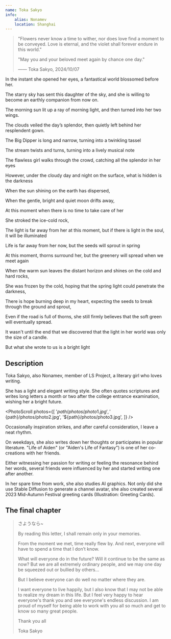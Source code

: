 ```yaml
---
name: Toka Sakyo
info:
    alias: Nonamev
    location: Shanghai
---
```



> "Flowers never know a time to wither, nor does love find a moment to be conveyed. Love is eternal, and the violet shall forever endure in this world."
>
> "May you and your beloved meet again by chance one day."
>
> —— Toka Sakyo, 2024/10/07

In the instant she opened her eyes, a fantastical world blossomed before her.

The starry sky has sent this daughter of the sky, and she is willing to become an earthly companion from now on.

The morning sun lit up a ray of morning light, and then turned into her two wings.

The clouds veiled the day’s splendor, then quietly left behind her resplendent gown.

The Big Dipper is long and narrow, turning into a twinkling tassel

The stream twists and turns, turning into a lively musical note

The flawless girl walks through the crowd, catching all the splendor in her eyes

However, under the cloudy day and night on the surface, what is hidden is the darkness

When the sun shining on the earth has dispersed,

When the gentle, bright and quiet moon drifts away,

At this moment when there is no time to take care of her

She stroked the ice-cold rock,

The light is far away from her at this moment, but if there is light in the soul, it will be illuminated

Life is far away from her now, but the seeds will sprout in spring

At this moment, thorns surround her, but the greenery will spread when we meet again

When the warm sun leaves the distant horizon and shines on the cold and hard rocks,

She was frozen by the cold, hoping that the spring light could penetrate the darkness,

There is hope burning deep in my heart, expecting the seeds to break through the ground and sprout,

Even if the road is full of thorns, she still firmly believes that the soft green will eventually spread.

It wasn't until the end that we discovered that the light in her world was only the size of a candle.

But what she wrote to us is a bright light

## Description

Toka Sakyo, also Nonamev, member of LS Project, a literary girl who loves writing.

She has a light and elegant writing style. She often quotes scriptures and writes long letters a month or two after the college entrance examination, wishing her a bright future.

<PhotoScroll photos={[
'${path}/photos/photo1.jpg',
'${path}/photos/photo2.jpg',
'${path}/photos/photo3.jpg',
]} />

Occasionally inspiration strikes, and after careful consideration, I leave a neat rhythm.

On weekdays, she also writes down her thoughts or participates in popular literature. "Life of Aiden" (or "Aiden's Life of Fantasy") is one of her co-creations with her friends.

Either witnessing her passion for writing or feeling the resonance behind her words, several friends were influenced by her and started writing one after another.

In her spare time from work, she also studies AI graphics. Not only did she use Stable Diffusion to generate a channel avatar, she also created several 2023 Mid-Autumn Festival greeting cards (Illustration: Greeting Cards).

## The final chapter

> さようなら~
>
> By reading this letter, I shall remain only in your memories.
>
> From the moment we met, time really flew by. And next, everyone will have to spend a time that I don’t know.
>
> What will everyone do in the future? Will it continue to be the same as now? But we are all extremely ordinary people, and we may one day be squeezed out or bullied by others...
>
> But I believe everyone can do well no matter where they are.
>
> I want everyone to live happily, but I also know that I may not be able to realize my dream in this life. But I feel very happy to hear everyone's thank you and see everyone's endless discussion. I am proud of myself for being able to work with you all so much and get to know so many great people.
>
> Thank you all
>
> Toka Sakyo

<!-- Contributors for this entry: Wonderful Drifting & Illusions of the Eye - Huangjia, U.M.R Powered, Huige -->
<Sakura count="50" />
